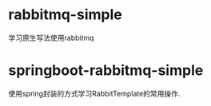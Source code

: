 # rabbitmq-simple

学习原生写法使用rabbitmq

# springboot-rabbitmq-simple

使用spring封装的方式学习RabbitTemplate的常用操作.

